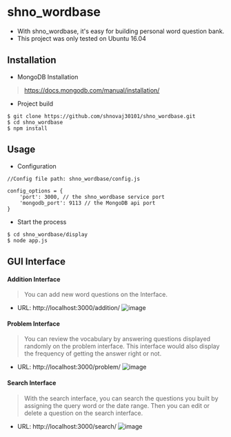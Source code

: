 # shno_wordbase
* With shno_wordbase, it's easy for building personal word question bank.
* This project was only tested on Ubuntu 16.04

## Installation
* MongoDB Installation
> https://docs.mongodb.com/manual/installation/
* Project build
```
$ git clone https://github.com/shnovaj30101/shno_wordbase.git
$ cd shno_wordbase
$ npm install
```

## Usage
* Configuration
```
//Config file path: shno_wordbase/config.js
   
config_options = {
    'port': 3000, // the shno_wordbase service port
    'mongodb_port': 9113 // the MongoDB api port 
}
```
* Start the process
```
$ cd shno_wordbase/display
$ node app.js
```
## GUI Interface
#### Addition Interface
> You can add new word questions on the Interface. 
 * URL: http://localhost:3000/addition/ 
![image](https://github.com/shnovaj30101/shno_wordbase/blob/master/readme_gif/addition.gif)

#### Problem Interface
> You can review the vocabulary by answering questions displayed randomly on the problem interface. This interface would also display the frequency of getting the answer right or not. 
 * URL: http://localhost:3000/problem/ 
![image](https://github.com/shnovaj30101/shno_wordbase/blob/master/readme_gif/problem.gif)

#### Search Interface
> With the search interface, you can search the questions you built by assigning the query word or the date range. Then you can edit or delete a question on the search interface.
 * URL: http://localhost:3000/search/ 
![image](https://github.com/shnovaj30101/shno_wordbase/blob/master/readme_gif/search.gif)






